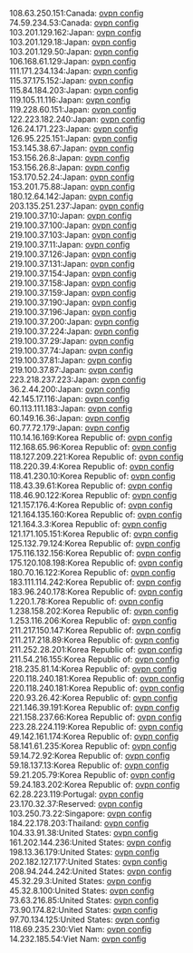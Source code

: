 108.63.250.151:Canada: [ovpn config](vpn/108_63_250_151.ovpn)  
74.59.234.53:Canada: [ovpn config](vpn/74_59_234_53.ovpn)  
103.201.129.162:Japan: [ovpn config](vpn/103_201_129_162.ovpn)  
103.201.129.18:Japan: [ovpn config](vpn/103_201_129_18.ovpn)  
103.201.129.50:Japan: [ovpn config](vpn/103_201_129_50.ovpn)  
106.168.61.129:Japan: [ovpn config](vpn/106_168_61_129.ovpn)  
111.171.234.134:Japan: [ovpn config](vpn/111_171_234_134.ovpn)  
115.37.175.152:Japan: [ovpn config](vpn/115_37_175_152.ovpn)  
115.84.184.203:Japan: [ovpn config](vpn/115_84_184_203.ovpn)  
119.105.11.116:Japan: [ovpn config](vpn/119_105_11_116.ovpn)  
119.228.60.151:Japan: [ovpn config](vpn/119_228_60_151.ovpn)  
122.223.182.240:Japan: [ovpn config](vpn/122_223_182_240.ovpn)  
126.24.171.223:Japan: [ovpn config](vpn/126_24_171_223.ovpn)  
126.95.225.151:Japan: [ovpn config](vpn/126_95_225_151.ovpn)  
153.145.38.67:Japan: [ovpn config](vpn/153_145_38_67.ovpn)  
153.156.26.8:Japan: [ovpn config](vpn/153_156_26_8.ovpn)  
153.156.26.8:Japan: [ovpn config](vpn/153_156_26_8.ovpn)  
153.170.52.24:Japan: [ovpn config](vpn/153_170_52_24.ovpn)  
153.201.75.88:Japan: [ovpn config](vpn/153_201_75_88.ovpn)  
180.12.64.142:Japan: [ovpn config](vpn/180_12_64_142.ovpn)  
203.135.251.237:Japan: [ovpn config](vpn/203_135_251_237.ovpn)  
219.100.37.10:Japan: [ovpn config](vpn/219_100_37_10.ovpn)  
219.100.37.100:Japan: [ovpn config](vpn/219_100_37_100.ovpn)  
219.100.37.103:Japan: [ovpn config](vpn/219_100_37_103.ovpn)  
219.100.37.11:Japan: [ovpn config](vpn/219_100_37_11.ovpn)  
219.100.37.126:Japan: [ovpn config](vpn/219_100_37_126.ovpn)  
219.100.37.131:Japan: [ovpn config](vpn/219_100_37_131.ovpn)  
219.100.37.154:Japan: [ovpn config](vpn/219_100_37_154.ovpn)  
219.100.37.158:Japan: [ovpn config](vpn/219_100_37_158.ovpn)  
219.100.37.159:Japan: [ovpn config](vpn/219_100_37_159.ovpn)  
219.100.37.190:Japan: [ovpn config](vpn/219_100_37_190.ovpn)  
219.100.37.196:Japan: [ovpn config](vpn/219_100_37_196.ovpn)  
219.100.37.200:Japan: [ovpn config](vpn/219_100_37_200.ovpn)  
219.100.37.224:Japan: [ovpn config](vpn/219_100_37_224.ovpn)  
219.100.37.29:Japan: [ovpn config](vpn/219_100_37_29.ovpn)  
219.100.37.74:Japan: [ovpn config](vpn/219_100_37_74.ovpn)  
219.100.37.81:Japan: [ovpn config](vpn/219_100_37_81.ovpn)  
219.100.37.87:Japan: [ovpn config](vpn/219_100_37_87.ovpn)  
223.218.237.223:Japan: [ovpn config](vpn/223_218_237_223.ovpn)  
36.2.44.200:Japan: [ovpn config](vpn/36_2_44_200.ovpn)  
42.145.17.116:Japan: [ovpn config](vpn/42_145_17_116.ovpn)  
60.113.111.183:Japan: [ovpn config](vpn/60_113_111_183.ovpn)  
60.149.16.36:Japan: [ovpn config](vpn/60_149_16_36.ovpn)  
60.77.72.179:Japan: [ovpn config](vpn/60_77_72_179.ovpn)  
110.14.16.169:Korea Republic of: [ovpn config](vpn/110_14_16_169.ovpn)  
112.168.65.96:Korea Republic of: [ovpn config](vpn/112_168_65_96.ovpn)  
118.127.209.221:Korea Republic of: [ovpn config](vpn/118_127_209_221.ovpn)  
118.220.39.4:Korea Republic of: [ovpn config](vpn/118_220_39_4.ovpn)  
118.41.230.10:Korea Republic of: [ovpn config](vpn/118_41_230_10.ovpn)  
118.43.39.61:Korea Republic of: [ovpn config](vpn/118_43_39_61.ovpn)  
118.46.90.122:Korea Republic of: [ovpn config](vpn/118_46_90_122.ovpn)  
121.157.176.4:Korea Republic of: [ovpn config](vpn/121_157_176_4.ovpn)  
121.164.135.160:Korea Republic of: [ovpn config](vpn/121_164_135_160.ovpn)  
121.164.3.3:Korea Republic of: [ovpn config](vpn/121_164_3_3.ovpn)  
121.171.105.151:Korea Republic of: [ovpn config](vpn/121_171_105_151.ovpn)  
125.132.79.124:Korea Republic of: [ovpn config](vpn/125_132_79_124.ovpn)  
175.116.132.156:Korea Republic of: [ovpn config](vpn/175_116_132_156.ovpn)  
175.120.108.198:Korea Republic of: [ovpn config](vpn/175_120_108_198.ovpn)  
180.70.16.122:Korea Republic of: [ovpn config](vpn/180_70_16_122.ovpn)  
183.111.114.242:Korea Republic of: [ovpn config](vpn/183_111_114_242.ovpn)  
183.96.240.178:Korea Republic of: [ovpn config](vpn/183_96_240_178.ovpn)  
1.220.1.78:Korea Republic of: [ovpn config](vpn/1_220_1_78.ovpn)  
1.238.158.202:Korea Republic of: [ovpn config](vpn/1_238_158_202.ovpn)  
1.253.116.206:Korea Republic of: [ovpn config](vpn/1_253_116_206.ovpn)  
211.217.150.147:Korea Republic of: [ovpn config](vpn/211_217_150_147.ovpn)  
211.217.218.89:Korea Republic of: [ovpn config](vpn/211_217_218_89.ovpn)  
211.252.28.201:Korea Republic of: [ovpn config](vpn/211_252_28_201.ovpn)  
211.54.216.155:Korea Republic of: [ovpn config](vpn/211_54_216_155.ovpn)  
218.235.81.14:Korea Republic of: [ovpn config](vpn/218_235_81_14.ovpn)  
220.118.240.181:Korea Republic of: [ovpn config](vpn/220_118_240_181.ovpn)  
220.118.240.181:Korea Republic of: [ovpn config](vpn/220_118_240_181.ovpn)  
220.93.26.42:Korea Republic of: [ovpn config](vpn/220_93_26_42.ovpn)  
221.146.39.191:Korea Republic of: [ovpn config](vpn/221_146_39_191.ovpn)  
221.158.237.66:Korea Republic of: [ovpn config](vpn/221_158_237_66.ovpn)  
223.28.224.119:Korea Republic of: [ovpn config](vpn/223_28_224_119.ovpn)  
49.142.161.174:Korea Republic of: [ovpn config](vpn/49_142_161_174.ovpn)  
58.141.61.235:Korea Republic of: [ovpn config](vpn/58_141_61_235.ovpn)  
59.14.72.92:Korea Republic of: [ovpn config](vpn/59_14_72_92.ovpn)  
59.18.137.13:Korea Republic of: [ovpn config](vpn/59_18_137_13.ovpn)  
59.21.205.79:Korea Republic of: [ovpn config](vpn/59_21_205_79.ovpn)  
59.24.183.202:Korea Republic of: [ovpn config](vpn/59_24_183_202.ovpn)  
62.28.223.119:Portugal: [ovpn config](vpn/62_28_223_119.ovpn)  
23.170.32.37:Reserved: [ovpn config](vpn/23_170_32_37.ovpn)  
103.250.73.22:Singapore: [ovpn config](vpn/103_250_73_22.ovpn)  
184.22.178.203:Thailand: [ovpn config](vpn/184_22_178_203.ovpn)  
104.33.91.38:United States: [ovpn config](vpn/104_33_91_38.ovpn)  
161.202.144.236:United States: [ovpn config](vpn/161_202_144_236.ovpn)  
198.13.36.179:United States: [ovpn config](vpn/198_13_36_179.ovpn)  
202.182.127.177:United States: [ovpn config](vpn/202_182_127_177.ovpn)  
208.94.244.242:United States: [ovpn config](vpn/208_94_244_242.ovpn)  
45.32.29.3:United States: [ovpn config](vpn/45_32_29_3.ovpn)  
45.32.8.100:United States: [ovpn config](vpn/45_32_8_100.ovpn)  
73.63.216.85:United States: [ovpn config](vpn/73_63_216_85.ovpn)  
73.90.174.82:United States: [ovpn config](vpn/73_90_174_82.ovpn)  
97.70.134.125:United States: [ovpn config](vpn/97_70_134_125.ovpn)  
118.69.235.230:Viet Nam: [ovpn config](vpn/118_69_235_230.ovpn)  
14.232.185.54:Viet Nam: [ovpn config](vpn/14_232_185_54.ovpn)  
